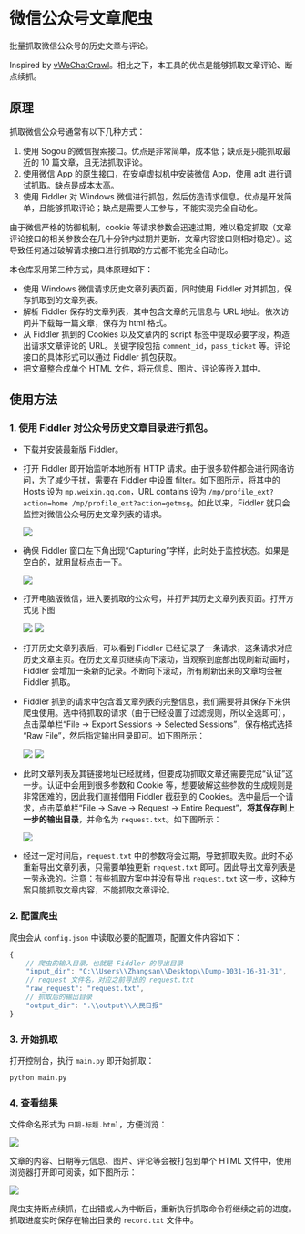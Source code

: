 # 微信公众号文章爬虫

批量抓取微信公众号的历史文章与评论。

Inspired by [vWeChatCrawl](https://github.com/LeLe86/vWeChatCrawl)。相比之下，本工具的优点是能够抓取文章评论、断点续抓。

## 原理

抓取微信公众号通常有以下几种方式：

1. 使用 Sogou 的微信搜索接口。优点是非常简单，成本低；缺点是只能抓取最近的 10 篇文章，且无法抓取评论。
2. 使用微信 App 的原生接口，在安卓虚拟机中安装微信 App，使用 adt 进行调试抓取。缺点是成本太高。
3. 使用 Fiddler 对 Windows 微信进行抓包，然后仿造请求信息。优点是开发简单，且能够抓取评论；缺点是需要人工参与，不能实现完全自动化。

由于微信严格的防御机制，cookie 等请求参数会迅速过期，难以稳定抓取（文章评论接口的相关参数会在几十分钟内过期并更新，文章内容接口则相对稳定）。这导致任何通过破解请求接口进行抓取的方式都不能完全自动化。

本仓库采用第三种方式，具体原理如下：

- 使用 Windows 微信请求历史文章列表页面，同时使用 Fiddler 对其抓包，保存抓取到的文章列表。
- 解析 Fiddler 保存的文章列表，其中包含文章的元信息与 URL 地址。依次访问并下载每一篇文章，保存为 html 格式。
- 从 Fiddler 抓到的 Cookies 以及文章内的 script 标签中提取必要字段，构造出请求文章评论的 URL。关键字段包括 `comment_id`，`pass_ticket` 等。评论接口的具体形式可以通过 Fiddler 抓包获取。
- 把文章整合成单个 HTML 文件，将元信息、图片、评论等嵌入其中。

## 使用方法

### 1. 使用 Fiddler 对公众号历史文章目录进行抓包。

- 下载并安装最新版 Fiddler。

- 打开 Fiddler 即开始监听本地所有 HTTP 请求。由于很多软件都会进行网络访问，为了减少干扰，需要在 Fiddler 中设置 filter。如下图所示，将其中的 Hosts 设为 `mp.weixin.qq.com`，URL contains 设为 `/mp/profile_ext?action=home /mp/profile_ext?action=getmsg`。如此以来，Fiddler 就只会监控对微信公众号历史文章列表的请求。

    ![](https://raw.githubusercontent.com/hzhu212/image-store/master/blog/20191101190138.png)

- 确保 Fiddler 窗口左下角出现“Capturing”字样，此时处于监控状态。如果是空白的，就用鼠标点击一下。

    ![](https://raw.githubusercontent.com/hzhu212/image-store/master/blog/20191101190634.png)

- 打开电脑版微信，进入要抓取的公众号，并打开其历史文章列表页面。打开方式见下图

    ![](https://raw.githubusercontent.com/hzhu212/image-store/master/blog/20191101191236.png)
    ![](https://raw.githubusercontent.com/hzhu212/image-store/master/blog/20191101191351.png)

- 打开历史文章列表后，可以看到 Fiddler 已经记录了一条请求，这条请求对应历史文章主页。在历史文章页继续向下滚动，当观察到底部出现刷新动画时，Fiddler 会增加一条新的记录。不断向下滚动，所有刷新出来的文章均会被 Fiddler 抓取。

- Fiddler 抓到的请求中包含着文章列表的完整信息，我们需要将其保存下来供爬虫使用。选中待抓取的请求（由于已经设置了过滤规则，所以全选即可），点击菜单栏“File -> Export Sessions -> Selected Sessions”，保存格式选择 “Raw File”，然后指定输出目录即可。如下图所示：

    ![](https://raw.githubusercontent.com/hzhu212/image-store/master/blog/20191101192403.png)
    ![](https://raw.githubusercontent.com/hzhu212/image-store/master/blog/20191101192505.png)

- 此时文章列表及其链接地址已经就绪，但要成功抓取文章还需要完成“认证”这一步。认证中会用到很多参数和 Cookie 等，想要破解这些参数的生成规则是非常困难的，因此我们直接借用 Fiddler 截获到的 Cookies。选中最后一个请求，点击菜单栏“File -> Save -> Request -> Entire Request”，**将其保存到上一步的输出目录**，并命名为 `request.txt`。如下图所示：

    ![](https://raw.githubusercontent.com/hzhu212/image-store/master/blog/20191101193301.png)

- 经过一定时间后，`request.txt` 中的参数将会过期，导致抓取失败。此时不必重新导出文章列表，只需要单独更新 `request.txt` 即可。因此导出文章列表是一劳永逸的。注意：有些抓取方案中并没有导出 `request.txt` 这一步，这种方案只能抓取文章内容，不能抓取文章评论。

### 2. 配置爬虫

爬虫会从 `config.json` 中读取必要的配置项，配置文件内容如下：

```js
{
    // 爬虫的输入目录，也就是 Fiddler 的导出目录
    "input_dir": "C:\\Users\\Zhangsan\\Desktop\\Dump-1031-16-31-31",
    // request 文件名，对应之前导出的 request.txt
    "raw_request": "request.txt",
    // 抓取后的输出目录
    "output_dir": ".\\output\\人民日报"
}
```

### 3. 开始抓取

打开控制台，执行 `main.py` 即开始抓取：

```cmd
python main.py
```

### 4. 查看结果

文件命名形式为 `日期-标题.html`，方便浏览：

![](https://raw.githubusercontent.com/hzhu212/image-store/master/blog/20191101212028.png)

文章的内容、日期等元信息、图片、评论等会被打包到单个 HTML 文件中，使用浏览器打开即可阅读，如下图所示：

![](https://raw.githubusercontent.com/hzhu212/image-store/master/blog/20191101212142.png)

爬虫支持断点续抓，在出错或人为中断后，重新执行抓取命令将继续之前的进度。抓取进度实时保存在输出目录的 `record.txt` 文件中。
